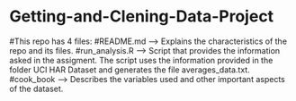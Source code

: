 # Getting-and-Clening-Data-Project
#This repo has 4 files:
  #README.md --> Explains the characteristics of the repo and its files.
  #run_analysis.R --> Script that provides the information asked in the assigment. The script uses the information provided in the folder UCI HAR Dataset and generates the file averages_data.txt.
  #cook_book --> Describes the variables used and other important aspects of the dataset.
  
